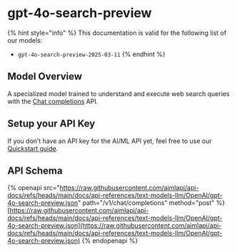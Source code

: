 # gpt-4o-search-preview

{% hint style="info" %}
This documentation is valid for the following list of our models:

* `gpt-4o-search-preview-2025-03-11`
{% endhint %}

## Model Overview

A specialized model trained to understand and execute web search queries with the [Chat completions](../../../capabilities/completion-or-chat-models.md) API.

## Setup your API Key

If you don’t have an API key for the AI/ML API yet, feel free to use our [Quickstart guide](https://docs.aimlapi.com/quickstart/setting-up).

## API Schema

{% openapi src="https://raw.githubusercontent.com/aimlapi/api-docs/refs/heads/main/docs/api-references/text-models-llm/OpenAI/gpt-4o-search-preview.json" path="/v1/chat/completions" method="post" %}
[https://raw.githubusercontent.com/aimlapi/api-docs/refs/heads/main/docs/api-references/text-models-llm/OpenAI/gpt-4o-search-preview.json](https://raw.githubusercontent.com/aimlapi/api-docs/refs/heads/main/docs/api-references/text-models-llm/OpenAI/gpt-4o-search-preview.json)
{% endopenapi %}

